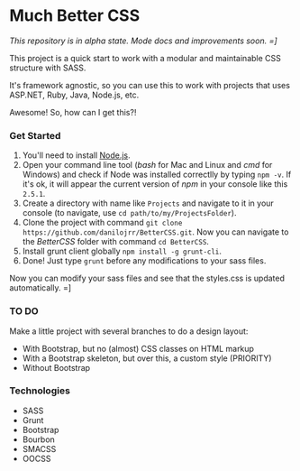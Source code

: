 Much Better CSS
===============

_This repository is in alpha state. Mode docs and improvements soon. =]_

This project is a quick start to work with a modular and maintainable CSS structure with SASS.

It's framework agnostic, so you can use this to work with projects that uses ASP.NET, Ruby, Java, Node.js, etc. 

Awesome! So, how can I get this?!

### Get Started

1. You'll need to install [Node.js](https://nodejs.org).
2. Open your command line tool (_bash_ for Mac and Linux and _cmd_ for Windows) and check if Node was installed correctlly by typing 
```npm -v```. If it's ok, it will appear the current version of _npm_ in your console like this ```2.5.1```.
3. Create a directory with name like ```Projects``` and navigate to it in your console (to navigate, use ```cd path/to/my/ProjectsFolder```).
4. Clone the project with command ```git clone https://github.com/danilojrr/BetterCSS.git```.
Now you can navigate to the _BetterCSS_ folder with command ```cd BetterCSS```.
5. Install grunt client globally ```npm install -g grunt-cli```.
6. Done! Just type ```grunt``` before any modifications to your sass files.

Now you can modify your sass files and see that the styles.css is updated automatically. =]

### TO DO

Make a little project with several branches to do a design layout:

- With Bootstrap, but no (almost) CSS classes on HTML markup
- With a Bootstrap skeleton, but over this, a custom style (PRIORITY)
- Without Bootstrap

### Technologies

- SASS
- Grunt
- Bootstrap
- Bourbon
- SMACSS
- OOCSS
